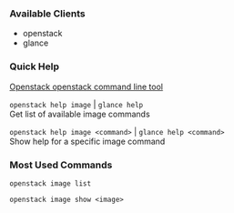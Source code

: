 ### Available Clients
* openstack
* glance

### Quick Help
[Openstack openstack command line tool](http://docs.openstack.org/developer/python-openstackclient)

`openstack help image` | `glance help`  
Get list of available image commands

`openstack help image <command>` | `glance help <command>`  
Show help for a specific image command

### Most Used Commands
`openstack image list`  

`openstack image show <image>`  
